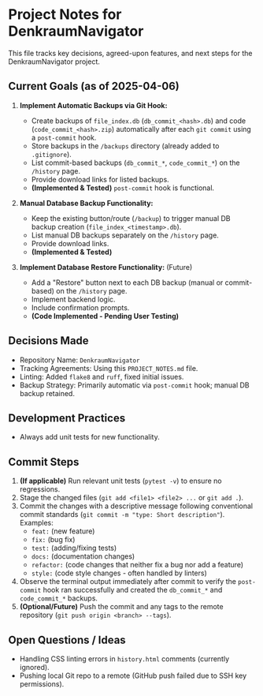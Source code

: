 # Project Notes for DenkraumNavigator

This file tracks key decisions, agreed-upon features, and next steps for the DenkraumNavigator project.

## Current Goals (as of 2025-04-06)

1.  **Implement Automatic Backups via Git Hook:**
    *   Create backups of `file_index.db` (`db_commit_<hash>.db`) and code (`code_commit_<hash>.zip`) automatically after each `git commit` using a `post-commit` hook.
    *   Store backups in the `/backups` directory (already added to `.gitignore`).
    *   List commit-based backups (`db_commit_*`, `code_commit_*`) on the `/history` page.
    *   Provide download links for listed backups.
    *   **(Implemented & Tested)** `post-commit` hook is functional.

2.  **Manual Database Backup Functionality:**
    *   Keep the existing button/route (`/backup`) to trigger manual DB backup creation (`file_index_<timestamp>.db`).
    *   List manual DB backups separately on the `/history` page.
    *   Provide download links.
    *   **(Implemented & Tested)**

3.  **Implement Database Restore Functionality:** (Future)
    *   Add a "Restore" button next to each DB backup (manual or commit-based) on the `/history` page.
    *   Implement backend logic.
    *   Include confirmation prompts.
    *   **(Code Implemented - Pending User Testing)**

## Decisions Made

*   Repository Name: `DenkraumNavigator`
*   Tracking Agreements: Using this `PROJECT_NOTES.md` file.
*   Linting: Added `flake8` and `ruff`, fixed initial issues.
*   Backup Strategy: Primarily automatic via `post-commit` hook; manual DB backup retained.

## Development Practices

*   Always add unit tests for new functionality.

## Commit Steps

1.  **(If applicable)** Run relevant unit tests (`pytest -v`) to ensure no regressions.
2.  Stage the changed files (`git add <file1> <file2> ...` or `git add .`).
3.  Commit the changes with a descriptive message following conventional commit standards (`git commit -m "type: Short description"`). Examples:
    *   `feat:` (new feature)
    *   `fix:` (bug fix)
    *   `test:` (adding/fixing tests)
    *   `docs:` (documentation changes)
    *   `refactor:` (code changes that neither fix a bug nor add a feature)
    *   `style:` (code style changes - often handled by linters)
4.  Observe the terminal output immediately after commit to verify the `post-commit` hook ran successfully and created the `db_commit_*` and `code_commit_*` backups.
5.  **(Optional/Future)** Push the commit and any tags to the remote repository (`git push origin <branch> --tags`).

## Open Questions / Ideas

*   Handling CSS linting errors in `history.html` comments (currently ignored).
*   Pushing local Git repo to a remote (GitHub push failed due to SSH key permissions). 